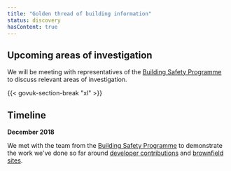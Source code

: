 ```yaml
---
title: "Golden thread of building information"
status: discovery
hasContent: true
---
```


## Upcoming areas of investigation

We will be meeting with representatives of the [Building Safety Programme](https://www.gov.uk/guidance/building-safety-programme) to discuss relevant areas of investigation.

{{< govuk-section-break "xl" >}}

## Timeline

**December 2018**

We met with the team from the [Building Safety Programme](https://www.gov.uk/guidance/building-safety-programme) to demonstrate the work we've done so far around [developer contributions](/project/developer-contributions/) and [brownfield sites](/project/brownfield-sites/).
